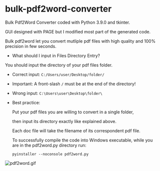 # bulk-pdf2word-converter
Bulk Pdf2Word Converter coded with Python 3.9.0 and tkinter. 

GUI designed with PAGE but I modified most part
of the generated code. 


Bulk pdf2word let you convert mutliple pdf files with high quality and 100% precision in few seconds.


- What should I input in Files Directory Entry?

 You should input the directory of your pdf files folder.


 - Correct input: `C:/Users/user/Desktop/folder/`

 * Important: A front-slash `/` must be at the end of the directory!

 - Wrong input: `C:\Users\user\Desktop\folder\`


 - Best practice:


   Put your pdf files you are willing to convert in a single folder,

   then input its directory exactly like explained above.


   Each doc file will take the filename of its correspondent pdf file.
    
   
   To successfully compile the code into Windows executable, while you are in the pdf2word.py directory run:

   `pyinstaller --noconsole pdf2word.py`  
           
  ![pdf2word.gif](https://github.com/IT-Support-L2/bulk-pdf2word-converter/blob/main/pdf2word.gif)
           
